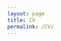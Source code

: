 ```yaml
---
layout: page
title: CV
permalink: /CV/
---
```

<object data="/assets/May2021.pdf" width="1000" height="1000" type='application/pdf'/>